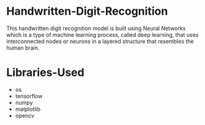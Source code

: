 # Handwritten-Digit-Recognition

This handwritten digit recognition model is built using Neural Networks which is a type of machine learning process, called deep learning, that uses interconnected nodes or neurons in a layered structure that resembles the human brain.

# Libraries-Used

* os
* tensorflow
* numpy
* matplotlib
* opencv
